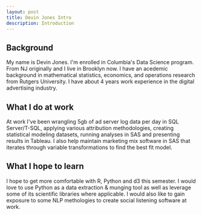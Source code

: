 ```yaml
---
layout: post
title: Devin Jones Intro
description: Introduction
---
```


## Background

My name is Devin Jones. I'm enrolled in Columbia's Data Science program. From NJ originally and I live in Brooklyn now. I have an acedemic background in mathematical statistics, economics, and operations research from Rutgers University. I have about 4 years work experience in the digital advertising industry. 


## What I do at work

At work I've been wrangling 5gb of ad server log data per day in SQL Server/T-SQL, applying various attribution methodologies, creating statistical modeling datasets, running analyses in SAS and presenting results in Tableau. I also help maintain marketing mix software in SAS that iterates through variable transformations to find the best fit model. 


## What I hope to learn

I hope to get more comfortable with R, Python and d3 this semester. I would love to use Python as a data extraction & munging tool as well as leverage some of its scientific libraries where applicable. I would also like to gain exposure to some NLP methologies to create social listening software at work. 